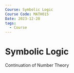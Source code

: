 ```yaml
---
Course: Symbolic Logic
Course Code: MATH015
Date: 2023-12-28
tags:
  - Course
---
```

# Symbolic Logic
Continuation of Number Theory